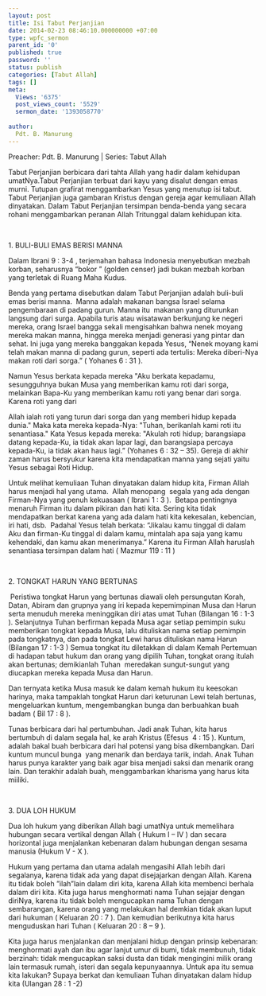 ```yaml
---
layout: post
title: Isi Tabut Perjanjian
date: 2014-02-23 08:46:10.000000000 +07:00
type: wpfc_sermon
parent_id: '0'
published: true
password: ''
status: publish
categories: [Tabut Allah]
tags: []
meta:
  Views: '6375'
  post_views_count: '5529'
  sermon_date: '1393058770'
  
author:
  Pdt. B. Manurung
---
```

<p>Preacher: Pdt. B. Manurung | Series: Tabut Allah</p>
<p>Tabut Perjanjian berbicara dari tahta Allah yang hadir dalam kehidupan umatNya.Tabut Perjanjian terbuat dari kayu yang disalut dengan emas murni. Tutupan grafirat menggambarkan Yesus yang menutup isi tabut. Tabut Perjanjian juga gambaran Kristus dengan gereja agar kemuliaan Allah dinyatakan. Dalam Tabut Perjanjian tersimpan benda-benda yang secara rohani menggambarkan peranan Allah Tritunggal dalam kehidupan kita.</p>
<p>&nbsp;</p>
<p>1. BULI-BULI EMAS BERISI MANNA</p>
<p>Dalam Ibrani 9 : 3-4 , terjemahan bahasa Indonesia menyebutkan mezbah korban, seharusnya “bokor ” (golden censer) jadi bukan mezbah korban yang terletak di Ruang Maha Kudus.</p>
<p>Benda yang pertama disebutkan dalam Tabut Perjanjian adalah buli-buli emas berisi manna.  Manna adalah makanan bangsa Israel selama pengembaraan di padang gurun. Manna itu  makanan yang diturunkan langsung dari surga. Apabila turis atau wisatawan berkunjung ke negeri mereka, orang Israel bangga sekali mengisahkan bahwa nenek moyang mereka makan manna, hingga mereka menjadi generasi yang pintar dan sehat. Ini juga yang mereka banggakan kepada Yesus, “Nenek moyang kami telah makan manna di padang gurun, seperti ada tertulis: Mereka diberi-Nya makan roti dari sorga.” ( Yohanes 6 : 31 ).</p>
<p>Namun Yesus berkata kepada mereka "Aku berkata kepadamu, sesungguhnya bukan Musa yang memberikan kamu roti dari sorga, melainkan Bapa-Ku yang memberikan kamu roti yang benar dari sorga. Karena roti yang dari</p>
<p>Allah ialah roti yang turun dari sorga dan yang memberi hidup kepada dunia." Maka kata mereka kepada-Nya: "Tuhan, berikanlah kami roti itu senantiasa." Kata Yesus kepada mereka: "Akulah roti hidup; barangsiapa datang kepada-Ku, ia tidak akan lapar lagi, dan barangsiapa percaya kepada-Ku, ia tidak akan haus lagi.” (Yohanes 6 : 32 – 35). Gereja di akhir zaman harus bersyukur karena kita mendapatkan manna yang sejati yaitu Yesus sebagai Roti Hidup.</p>
<p>Untuk melihat kemuliaan Tuhan dinyatakan dalam hidup kita, Firman Allah harus menjadi hal yang utama.  Allah menopang  segala yang ada dengan Firman-Nya yang penuh kekuasaan ( Ibrani 1 : 3 ).  Betapa pentingnya menaruh Firman itu dalam pikiran dan hati kita. Sering kita tidak mendapatkan berkat karena yang ada dalam hati kita kekesalan, kebencian, iri hati, dsb.  Padahal Yesus telah berkata: “Jikalau kamu tinggal di dalam Aku dan firman-Ku tinggal di dalam kamu, mintalah apa saja yang kamu kehendaki, dan kamu akan menerimanya.” Karena itu Firman Allah haruslah senantiasa tersimpan dalam hati ( Mazmur 119 : 11 )</p>
<p>&nbsp;</p>
<p>2. TONGKAT HARUN YANG BERTUNAS</p>
<p> Peristiwa tongkat Harun yang bertunas diawali oleh persungutan Korah, Datan, Abiram dan grupnya yang iri kepada kepemimpinan Musa dan Harun serta menuduh mereka meninggikan diri atas umat Tuhan (Bilangan 16 : 1-3 ). Selanjutnya Tuhan berfirman kepada Musa agar setiap pemimpin suku memberikan tongkat kepada Musa, lalu dituliskan nama setiap pemimpin pada tongkatnya, dan pada tongkat Lewi harus dituliskan nama Harun (Bilangan 17 : 1-3 ) Semua tongkat itu diletakkan di dalam Kemah Pertemuan di hadapan tabut hukum dan orang yang dipilih Tuhan, tongkat orang itulah akan bertunas; demikianlah Tuhan  meredakan sungut-sungut yang diucapkan mereka kepada Musa dan Harun.</p>
<p>Dan ternyata ketika Musa masuk ke dalam kemah hukum itu keesokan harinya, maka tampaklah tongkat Harun dari keturunan Lewi telah bertunas, mengeluarkan kuntum, mengembangkan bunga dan berbuahkan buah badam ( Bil 17 : 8 ).</p>
<p>Tunas berbicara dari hal pertumbuhan. Jadi anak Tuhan, kita harus bertumbuh di dalam segala hal, ke arah Kristus (Efesus  4 : 15 ). Kuntum, adalah bakal buah berbicara dari hal potensi yang bisa dikembangkan. Dari kuntum muncul bunga  yang menarik dan berdaya tarik, indah. Anak Tuhan harus punya karakter yang baik agar bisa menjadi saksi dan menarik orang lain. Dan terakhir adalah buah, menggambarkan kharisma yang harus kita miiliki.</p>
<p>&nbsp;</p>
<p>3. DUA LOH HUKUM</p>
<p>Dua loh hukum yang diberikan Allah bagi umatNya untuk memelihara hubungan secara vertikal dengan Allah ( Hukum I – IV ) dan secara horizontal juga menjalankan kebenaran dalam hubungan dengan sesama manusia (Hukum V - X ).</p>
<p>Hukum yang pertama dan utama adalah mengasihi Allah lebih dari segalanya, karena tidak ada yang dapat disejajarkan dengan Allah. Karena itu tidak boleh ”ilah”lain dalam diri kita, karena Allah kita membenci berhala dalam diri kita. Kita juga harus menghormati nama Tuhan sejajar dengan diriNya, karena itu tidak boleh mengucapkan nama Tuhan dengan sembarangan, karena orang yang melakukan hal demkian tidak akan luput dari hukuman ( Keluaran 20 : 7 ). Dan kemudian berikutnya kita harus menguduskan hari Tuhan ( Keluaran 20 : 8 – 9 ).</p>
<p>Kita juga harus menjalankan dan menjalani hidup dengan prinsip kebenaran: menghormati ayah dan ibu agar lanjut umur di bumi, tidak membunuh, tidak berzinah: tidak mengucapkan saksi dusta dan tidak mengingini milik orang lain termasuk rumah, isteri dan segala kepunyaannya. Untuk apa itu semua kita lakukan? Supaya berkat dan kemuliaan Tuhan dinyatakan dalam hidup kita (Ulangan 28 : 1 -2)</p>
